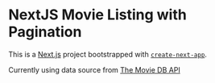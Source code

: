 # NextJS Movie Listing with Pagination

This is a [Next.js](https://nextjs.org/) project bootstrapped with [`create-next-app`](https://github.com/vercel/next.js/tree/canary/packages/create-next-app).

Currently using data source from [The Movie DB API](https://www.themoviedb.org/)
